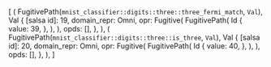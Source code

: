 [
    (
        FugitivePath(`mnist_classifier::digits::three::three_fermi_match`, `Val`),
        Val {
            [salsa id]: 19,
            domain_repr: Omni,
            opr: Fugitive(
                FugitivePath(
                    Id {
                        value: 39,
                    },
                ),
            ),
            opds: [],
        },
    ),
    (
        FugitivePath(`mnist_classifier::digits::three::is_three`, `Val`),
        Val {
            [salsa id]: 20,
            domain_repr: Omni,
            opr: Fugitive(
                FugitivePath(
                    Id {
                        value: 40,
                    },
                ),
            ),
            opds: [],
        },
    ),
]